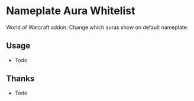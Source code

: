 # Nameplate Aura Whitelist

World of Warcraft addon: Change which auras show on default nameplate.

## Usage

- Todo

## Thanks

- Todo

